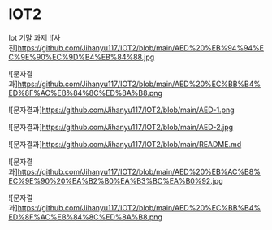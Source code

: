 # IOT2
Iot 기말 과제
![사진]https://github.com/Jihanyu117/IOT2/blob/main/AED%20%EB%94%94%EC%9E%90%EC%9D%B4%EB%84%88.jpg

![문자결과]https://github.com/Jihanyu117/IOT2/blob/main/AED%20%EC%BB%B4%ED%8F%AC%EB%84%8C%ED%8A%B8.png

![문자결과]https://github.com/Jihanyu117/IOT2/blob/main/AED-1.png

![문자결과]https://github.com/Jihanyu117/IOT2/blob/main/AED-2.jpg

![문자결과]https://github.com/Jihanyu117/IOT2/blob/main/README.md

![문자결과]https://github.com/Jihanyu117/IOT2/blob/main/AED%20%EB%AC%B8%EC%9E%90%20%EA%B2%B0%EA%B3%BC%EA%B0%92.jpg

![문자결과]https://github.com/Jihanyu117/IOT2/blob/main/AED%20%EC%BB%B4%ED%8F%AC%EB%84%8C%ED%8A%B8.png
